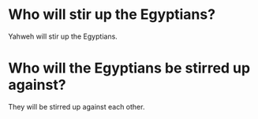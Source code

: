 # Who will stir up the Egyptians?

Yahweh will stir up the Egyptians.

# Who will the Egyptians be stirred up against?

They will be stirred up against each other.
